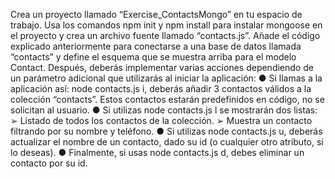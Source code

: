 Crea un proyecto llamado “Exercise_ContactsMongo” en tu espacio de trabajo. Usa los
comandos npm init y npm install para instalar mongoose en el proyecto y crea un archivo
fuente llamado “contacts.js”. Añade el código explicado anteriormente para conectarse a
una base de datos llamada “contacts” y define el esquema que se muestra arriba para el
modelo Contact. Después, deberás implementar varias acciones dependiendo de un
parámetro adicional que utilizarás al iniciar la aplicación:
● Si llamas a la aplicación así: node contacts.js i, deberás añadir 3 contactos válidos
a la colección “contacts”. Estos contactos estarán predefinidos en código, no se
solicitan al usuario.
● Si utilizas node contacts.js l se mostrarán dos listas:
➢ Listado de todos los contactos de la colección.
➢ Muestra un contacto filtrando por su nombre y teléfono.
● Si utilizas node contacts.js u, deberás actualizar el nombre de un contacto, dado su
id (o cualquier otro atributo, si lo deseas).
● Finalmente, si usas node contacts.js d, debes eliminar un contacto por su id.
